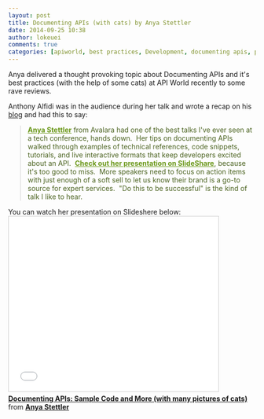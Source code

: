 ```yaml
---
layout: post
title: Documenting APIs (with cats) by Anya Stettler
date: 2014-09-25 10:38
author: lokeuei
comments: true
categories: [apiworld, best practices, Development, documenting apis, presentation, Presentations, talk]
---
```

Anya delivered a thought provoking topic about Documenting APIs and it's best practices (with the help of some cats) at API World recently to some rave reviews.

Anthony Alfidi was in the audience during her talk and wrote a recap on his <a href="http://alfidicapitalblog.blogspot.com/2014/09/data-supply-chains-at-dataweek-and-api.html">blog</a> and had this to say:
<blockquote><a style="font-weight: bold; color: #6a9718;" href="http://www.linkedin.com/pub/anya-stettler/79/7b9/54">Anya Stettler</a><span style="color: #4b6320;"> from Avalara had one of the best talks I've ever seen at a tech conference, hands down.  Her tips on documenting APIs walked through examples of technical references, code snippets, tutorials, and live interactive formats that keep developers excited about an API.  </span><a style="font-weight: bold; color: #6a9718;" href="http://www.slideshare.net/AnyaStettler/api-world-presentation-documenting-apis-sample-code-and-more-with-many-pictures-of-cats">Check out her presentation on SlideShare</a><span style="color: #4b6320;">, because it's too good to miss.  More speakers need to focus on action items with just enough of a soft sell to let us know their brand is a go-to source for expert services.  "Do this to be successful" is the kind of talk I like to hear.</span></blockquote>
You can watch her presentation on Slideshere below:
<iframe style="border: 1px solid #CCC; border-width: 1px; margin-bottom: 5px; max-width: 100%;" src="//www.slideshare.net/slideshow/embed_code/39158897" width="427" height="356" frameborder="0" marginwidth="0" marginheight="0" scrolling="no" allowfullscreen="allowfullscreen"> </iframe>
<div style="margin-bottom: 5px;"><strong> <a title="Documenting APIs: Sample Code and More (with many pictures of cats)" href="https://www.slideshare.net/AnyaStettler/api-world-presentation-documenting-apis-sample-code-and-more-with-many-pictures-of-cats" target="_blank">Documenting APIs: Sample Code and More (with many pictures of cats)</a> </strong> from <strong><a href="http://www.slideshare.net/AnyaStettler" target="_blank">Anya Stettler</a></strong></div>
